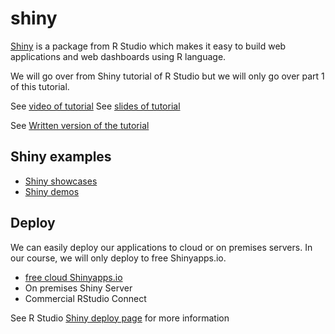 # shiny

[Shiny](https://shiny.rstudio.com/) is a package from R Studio which makes it easy to build web applications and web dashboards using R language.


We will go over from Shiny tutorial of R Studio but we will only go over part 1 of this tutorial.


See [video of tutorial](https://shiny.rstudio.com/tutorial/)
See [slides of tutorial](https://github.com/rstudio-education/shiny.rstudio.com-tutorial/blob/master/how-to-start-shiny-part-1.pdf)

See [Written version of the tutorial](https://shiny.rstudio.com/tutorial/written-tutorial/lesson1/)


## Shiny examples

- [Shiny showcases](https://shiny.rstudio.com/gallery/#user-showcase)
- [Shiny demos](https://shiny.rstudio.com/gallery/#demos)

## Deploy

We can easily deploy our applications to cloud or on premises servers.
In our course, we will only deploy to free Shinyapps.io.

- [free cloud Shinyapps.io](http://www.shinyapps.io/)
- On premises Shiny Server
- Commercial RStudio Connect


See R Studio [Shiny deploy page](https://shiny.rstudio.com/deploy/) for more information